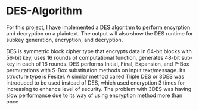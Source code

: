# DES-Algorithm
For this project, I have implemented a DES algorithm to perform encyrption and decryption on a plaintext. The output will also show the DES runtime for subkey generation, encryption, and decryption.

DES is symmetric block cipher type that encrypts data in 64-bit blocks with 56-bit key, uses 16 rounds of computational function, generates 48-bit sub-key in each of 16 rounds. 
DES performs Initial, Final, Expansion, and P-Box permutations with S-Box substitution methods on input text/message. 
Its structure type is Fesitel. A similar method called Triple DES or 3DES was introduced to be used instead of DES, which used encryption 3 times for increasing to enhance level of security.
The problem with 3DES was having slow performance due to its way of using encryption method more than once
